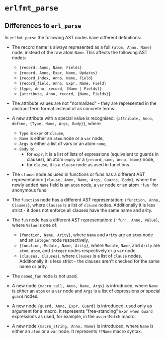 # `erlfmt_parse`

## Differences to `erl_parse`

In `erlfmt_parse` the following AST nodes have different definitions:

* The record name is always represented as a full `{atom, Anno, Name}` node,
  instead of the raw atom `Name`. This affects the following AST nodes:
  * `{record, Anno, Name, Fields}`
  * `{record, Anno, Expr, Name, Updates}`
  * `{record_index, Anno, Name, Field}`
  * `{record_field, Anno, Expr, Name, Field}`
  * `{type, Anno, record, [Name | Fields]}`
  * `{attribute, Anno, record, {Name, Fields}}`

* The attribute values are not "normalized" - they are represented in the
  abstract term format instead of as concrete terms.

* A new attribute with a special value is recognised:
  `{attribute, Anno, define, {Type, Name, Args, Body}}`, where
  * `Type` is `expr` or `clause`,
  * `Name` is either an `atom` node or a `var` node,
  * `Args` is either a list of vars or an atom `none`,
  * `Body` is:
    * for `expr`, it is a list of lists of expressions (equivalent to guards in clauses),
      an atom `empty` or a `{record_name, Anno, Name}` node,
    * for `clause`, it is a `clause` node as used in functions.

* The `clause` node as used in functions or funs has a different AST representation:
  `{clause, Anno, Name, Args, Guards, Body}`, where the newly added `Name` field
  is an `atom` node, a `var` node or an atom `'fun'` for anonymous funs.

* The `function` node has a different AST representation:
  `{function, Anno, Clauses}`, where `Clauses` is a list of `clause` nodes.
  Additionally it is less strict - it does not enforce all clauses have
  the same name and arity.

* The `fun` node has a different AST representation:
  `{'fun', Anno, Value}`, where `Value` is one of:
  * `{function, Name, Arity}`, where `Name` and `Arity` are an `atom` node
    and an `integer` node respectively,
  * `{function, Module, Name, Arity}`, where `Module`, `Name`, and `Arity`
    are `atom`, `atom`, and `integer` nodes respectively or a `var` node.
  * `{clauses, Clauses}`, where `Clauses` is a list of `clause` nodes.
    Additionally it is less strict - the clauses aren't checked for the same
    name or arity.

* The `named_fun` node is not used.

* A new node `{macro_call, Anno, Name, Args}` is introduced, where `Name` is
  either an `atom` or a `var` node and `Args` is a list of expressions or
  special `guard` nodes.

* A new node `{guard, Anno, Expr, Guard}` is introduced, used only as argument
  for a macro. It represents "free-standing" `Expr when Guard` expressions as used,
  for example, in the `assertMatch` macro.

* A new node `{macro_string, Anno, Name}` is introduced, where `Name` is either
  an `atom` or a `var` node. It represents `??Name` macro syntax.
